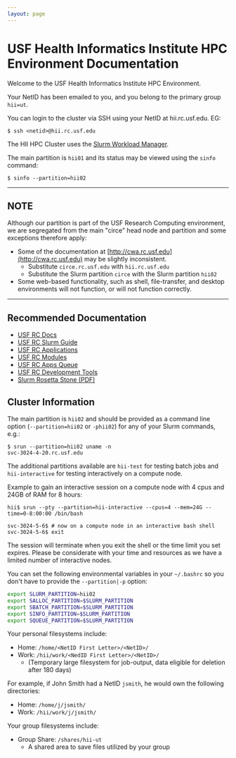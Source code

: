 ```yaml
---
layout: page
---
```


# USF Health Informatics Institute HPC Environment Documentation

Welcome to the USF Health Informatics Institute HPC Environment.

Your NetID has been emailed to you, and you belong to the primary group `hii=ut`.

You can login to the cluster via SSH using your NetID at hii.rc.usf.edu. EG:

`$ ssh <netid>@hii.rc.usf.edu`

The HII HPC Cluster uses the [Slurm Workload Manager](http://slurm.schedmd.com).

The main partition is `hii01` and its status may be viewed using the `sinfo` command:

`$ sinfo --partition=hii02`

---

## NOTE

Although our partition is part of the USF Research Computing environment, we are segregated from the main "circe" head node and partition and some exceptions therefore apply:

- Some of the documentation at [http://cwa.rc.usf.edu](http://cwa.rc.usf.edu) may be slightly inconsistent.
  - Substitute `circe.rc.usf.edu` with `hii.rc.usf.edu`
  - Substitute the Slurm partition `circe` with the Slurm partition `hii02`
- Some web-based functionality, such as shell, file-transfer, and desktop environments will not function, or will not function correctly.

---

## Recommended Documentation
- [USF RC Docs](https://cwa.rc.usf.edu/projects/research-computing/wiki)
- [USF RC Slurm Guide](https://cwa.rc.usf.edu/projects/research-computing/wiki/Guide_to_SLURM)
- [USF RC Applications](https://cwa.rc.usf.edu/projects/research-computing/wiki/Applications)
- [USF RC Modules](https://cwa.rc.usf.edu/projects/research-computing/wiki/Modules)
- [USF RC Apps Queue](https://cwa.rc.usf.edu/projects/research-computing/wiki/AppsQueue)
- [USF RC Development Tools](https://cwa.rc.usf.edu/projects/research-computing/wiki/DevelopmentTools)
- [Slurm Rosetta Stone (PDF)](http://slurm.schedmd.com/rosetta.pdf)

## Cluster Information

The main partition is `hii02` and should be provided as a command line option (`--partition=hii02` or `-phii02`) for any of your Slurm commands, e.g.:

```
$ srun --partition=hii02 uname -n
svc-3024-4-20.rc.usf.edu
```

The additional partitions available are `hii-test` for testing batch jobs and `hii-interactive` for testing interactively on a compute node.

Example to gain an interactive session on a compute node with 4 cpus and 24GB of RAM for 8 hours:

```
hii$ srun --pty --partition=hii-interactive --cpus=4 --mem=24G --time=0-8:00:00 /bin/bash

svc-3024-5-6$ # now on a compute node in an interactive bash shell
svc-3024-5-6$ exit
```

The session will terminate when you exit the shell or the time limit you set expires. Please be considerate with your time and resources as we have a limited number of interactive nodes.

You can set the following environmental variables in your `~/.bashrc` so you don't have to provide the `--partition|-p` option:

```sh
export SLURM_PARTITION=hii02
export SALLOC_PARTITION=$SLURM_PARTITION
export SBATCH_PARTITION=$SLURM_PARTITION
export SINFO_PARTITION=$SLURM_PARTITION
export SQUEUE_PARTITION=$SLURM_PARTITION
```

Your personal filesystems include:

- Home: `/home/<NetID First Letter>/<NetID>/`
- Work: `/hii/work/<NedID First Letter>/<NetID>/`
  - (Temporary large filesystem for job-output, data eligible for deletion after 180 days)

For example, if John Smith had a NetID `jsmith`, he would own the following directories:

- Home: `/home/j/jsmith/`
- Work: `/hii/work/j/jsmith/`

Your group filesystems include:

- Group Share: `/shares/hii-ut`
  - A shared area to save files utilized by your group

